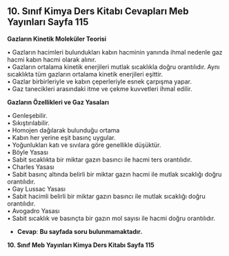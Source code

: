 ## 10. Sınıf Kimya Ders Kitabı Cevapları Meb Yayınları Sayfa 115

**Gazların Kinetik Moleküler Teorisi**

• Gazların hacimleri bulundukları kabın hacminin yanında ihmal nedenle gaz hacmi kabın hacmi olarak alınır.  
 • Gazların ortalama kinetik enerjileri mutlak sıcaklıkla doğru orantılıdır. Aynı sıcaklıkta tüm gazların ortalama kinetik enerjileri eşittir.  
 • Gazlar birbirleriyle ve kabın çeperleriyle esnek çarpışma yapar.  
 • Gaz tanecikleri arasındaki itme ve çekme kuvvetleri ihmal edilir.

**Gazların Özellikleri ve Gaz Yasaları**

• Genleşebilir.  
 • Sıkıştırılabilir.  
 • Homojen dağılarak bulunduğu ortama  
 • Kabın her yerine eşit basınç uygular.  
 • Yoğunlukları katı ve sıvılara göre genellikle düşüktür.  
 • Böyle Yasası  
 • Sabit sıcaklıkta bir miktar gazın basıncı ile hacmi ters orantılıdır.  
 • Charles Yasası  
 • Sabit basınç altında belirli bir miktar gazın hacmi ile mutlak sıcaklığı doğru orantılıdır.  
 • Gay Lussac Yasası  
 • Sabit hacimli belirli bir miktar gazın basıncı ile mutlak sıcaklığı doğru orantılıdır.  
 • Avogadro Yasası  
 • Sabit sıcaklık ve basınçta bir gazın mol sayısı ile hacmi doğru orantılıdır.

* **Cevap**: **Bu sayfada soru bulunmamaktadır.**

**10. Sınıf Meb Yayınları Kimya Ders Kitabı Sayfa 115**
